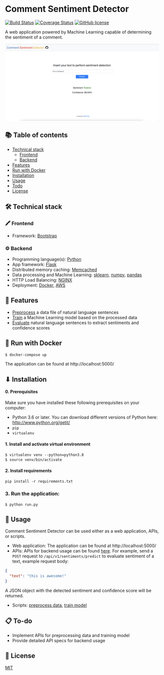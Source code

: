 # Comment Sentiment Detector
[![Build Status](https://travis-ci.com/billtrn/Comment-Sentiment-Detector.svg?branch=master)](https://travis-ci.com/billtrn/Comment-Sentiment-Detector)
[![Coverage Status](https://coveralls.io/repos/github/billtrn/Comment-Sentiment-Detector/badge.svg?branch=master)](https://coveralls.io/github/billtrn/Comment-Sentiment-Detector?branch=master)
[![GitHub license](https://img.shields.io/badge/license-MIT-blue.svg)](https://github.com/billtrn/Comment-Sentiment-Detector/blob/master/LICENSE)

A web application powered by Machine Learning capable of determining the sentiment of a comment.

![interface](https://github.com/billtrn/Comment-Sentiment-Detector/blob/master/img/interface.png?raw=true)

## 📚 Table of contents

- [Technical stack](#-technical-stack)
  - [Frontend](#-frontend)
  - [Backend](#-backend)
- [Features](#-features)
- [Run with Docker](#-run-with-docker)
- [Installation](#-installation)
- [Usage](#-usage)
- [Todo](#-to-do)
- [License](#-license)

## 🛠 Technical stack
### 🖍️ Frontend
- Framework: [Bootstrap](https://getbootstrap.com/)
### ⚙ Backend
- Programming language(s): [Python](https://www.python.org/)
- App framework: [Flask](http://flask.palletsprojects.com/en/1.1.x/)
- Distributed memory caching: [Memcached](https://memcached.org/)
- Data processing and Machine Learning: [sklearn](https://scikit-learn.org/), [numpy](https://numpy.org/), [pandas](https://pandas.pydata.org/)
- HTTP Load Balancing: [NGINX](https://www.nginx.com/)
- Deployment: [Docker](https://www.docker.com/), [AWS](https://aws.amazon.com/)


## 🚀 Features
- [Preprocess](main/engines/preprocess.py) a data file of natural language sentences
- [Train](main/engines/train.py) a Machine Learning model based on the processed data
- [Evaluate](main/engines/evaluate.py) natural language sentences to extract sentiments and confidence scores

## 🐳 Run with Docker
```
$ docker-compose up
```
The application can be found at http://localhost:5000/


## ⬇ Installation

#### 0. Prerequisites
Make sure you have installed these following prerequisites on your computer:
- Python 3.6 or later.
You can download different versions of Python here:
http://www.python.org/getit/
- `pip`
- `virtualenv`

#### 1. Install and activate virtual environment
```
$ virtualenv venv --python=python3.8
$ source venv/bin/activate
```

#### 2. Install requirements
```
pip install -r requirements.txt
```

### 3. Run the application:
```
$ python run.py
```

## 🤟 Usage
Comment Sentiment Detector can be used either as a web application, APIs, or scripts.
- Web application: The application can be found at http://localhost:5000/
- APIs: APIs for backend usage can be found [here](main/controllers/api). For example, send a `POST` request to `/api/v1/sentiments/predict` to evaluate sentiment of a text, example request body:
```json
{
  "text": "this is awesome!"
}
```
A JSON object with the detected sentiment and confidence score will be returned.
- Scripts: [preprocess data](main/engines/preprocess.py), [train model](main/engines/train.py)


## 📋 To-do
- Implement APIs for preprocessing data and training model
- Provide detailed API specs for backend usage
## 📄 License

[MIT](./LICENSE)
